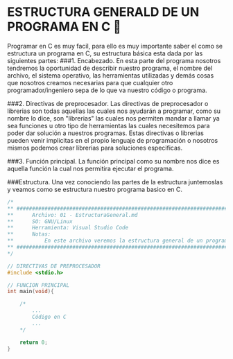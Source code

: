 # ESTRUCTURA GENERALD DE UN PROGRAMA EN C :croissant:
Programar en C es muy facil, para ello es muy importante saber el como se estructura un programa en C, su estructura básica esta dada por las siguientes
partes:
###1. Encabezado.
En esta parte del programa nosotros tendremos la oportunidad de describir nuestro programa, el nombre del archivo, el sistema operativo, las herramientas
utilizadas y demás cosas que nosotros creamos necesarias para que cualquier otro programador/ingeniero sepa de lo que va nuestro código o programa.

###2. Directivas de preprocesador.
Las directivas de preprocesador o librerias son todas aquellas las cuales nos ayudarán a programar, como su nombre lo dice, son "librerias" las cuales
nos permiten mandar a llamar ya sea funciones u otro tipo de herramientas las cuales necesitemos para poder dar solución a nuestros programas. Estas
directivas o librerias pueden venir implicitas en el propio lenguaje de programación o nosotros mismos podemos crear librerias para soluciones
especificas.

###3. Función principal.
La función principal como su nombre nos dice es aquella función la cual nos permitira ejecutar el programa.

###Estructura.
Una vez conociendo las partes de la estructura juntemoslas y veamos como se estructura nuestro programa basico en C.
```C
/*
** #########################################################################################
**      Archivo: 01 - EstructuraGeneral.md
**      SO: GNU/Linux
**      Herramienta: Visual Studio Code
**      Notas:
**          En este archivo veremos la estructura general de un programa en C.
** #########################################################################################
*/

// DIRECTIVAS DE PREPROCESADOR
#include <stdio.h>

// FUNCION PRINCIPAL
int main(void){

    /*
        ...
        Código en C
        ...
    */

    return 0;
}
```
